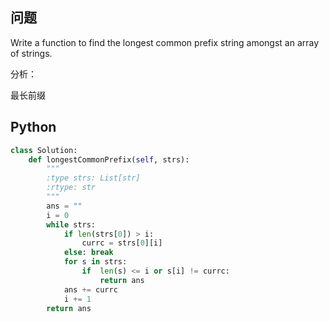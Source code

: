 ## 问题

Write a function to find the longest common prefix string amongst an array of strings.

分析：

最长前缀

## Python

```python
class Solution:
    def longestCommonPrefix(self, strs):
        """
        :type strs: List[str]
        :rtype: str
        """
        ans = ""
        i = 0
        while strs:
            if len(strs[0]) > i: 
                currc = strs[0][i]
            else: break
            for s in strs:
                if  len(s) <= i or s[i] != currc:
                    return ans
            ans += currc
            i += 1
        return ans
```

